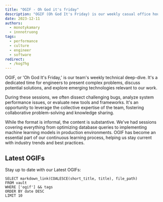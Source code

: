 ```yaml
---
title: "OGIF - Oh God it's friday"
description: "OGIF (Oh God It's Friday) is our weekly casual office hours meeting, where team members unwind, share updates, and connect in a relaxed environment at the end of each work week."
date: 2023-12-11
authors:
  - monotykamary
  - innnotruong
tags:
  - performance
  - culture
  - engineer
  - software
redirect:
  - /kog7hg
---
```


OGIF, or 'Oh God It's Friday,' is our team's weekly technical deep-dive. It's a dedicated time for engineers to present complex problems, discuss potential solutions, and explore emerging technologies relevant to our work.

During these sessions, we often dissect challenging bugs, analyze system performance issues, or evaluate new tools and frameworks. It's an opportunity to leverage the collective expertise of the team, fostering collaborative problem-solving and knowledge sharing.

While the format is informal, the content is substantive. We've had sessions covering everything from optimizing database queries to implementing machine learning models in production environments. OGIF has become an essential part of our continuous learning process, helping us stay current with industry trends and best practices.

## Latest OGIFs

Stay up to date with our Latest OGIFs:

```dsql-list
SELECT markdown_link(COALESCE(short_title, title), file_path)
FROM vault
WHERE ['ogif'] && tags
ORDER BY date DESC
LIMIT 10
```
